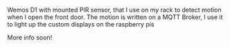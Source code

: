 Wemos D1 with mounted PIR sensor, that I use on my rack to detect motion when I open the front door.
The motion is written on a MQTT Broker, I use it to light up the custom displays on the raspberry pis

More info soon!
